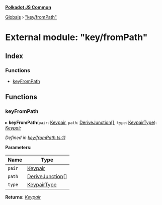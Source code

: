**[Polkadot JS Common](../README.md)**

[Globals](../globals.md) › ["key/fromPath"](_key_frompath_.md)

# External module: "key/fromPath"

## Index

### Functions

* [keyFromPath](_key_frompath_.md#keyfrompath)

## Functions

###  keyFromPath

▸ **keyFromPath**(`pair`: [Keypair](../interfaces/_types_.keypair.md), `path`: [DeriveJunction](../classes/_key_derivejunction_.derivejunction.md)[], `type`: [KeypairType](_types_.md#keypairtype)): *[Keypair](../interfaces/_types_.keypair.md)*

*Defined in [key/fromPath.ts:11](https://github.com/polkadot-js/common/blob/5e494b7/packages/util-crypto/src/key/fromPath.ts#L11)*

**Parameters:**

Name | Type |
------ | ------ |
`pair` | [Keypair](../interfaces/_types_.keypair.md) |
`path` | [DeriveJunction](../classes/_key_derivejunction_.derivejunction.md)[] |
`type` | [KeypairType](_types_.md#keypairtype) |

**Returns:** *[Keypair](../interfaces/_types_.keypair.md)*